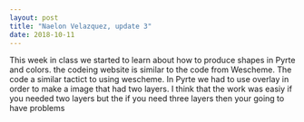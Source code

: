 ```yaml
---
layout: post
title: "Naelon Velazquez, update 3"
date: 2018-10-11
---
```


This week in class we started to learn about how to produce shapes in Pyrte and colors. the codeing website is similar to the code from Wescheme. The code a similar tactict to using wescheme. In Pyrte we had to use overlay in order to make a image that had two layers.
I think that the work was easiy if you needed two layers but the if you need three layers then your going to have problems
